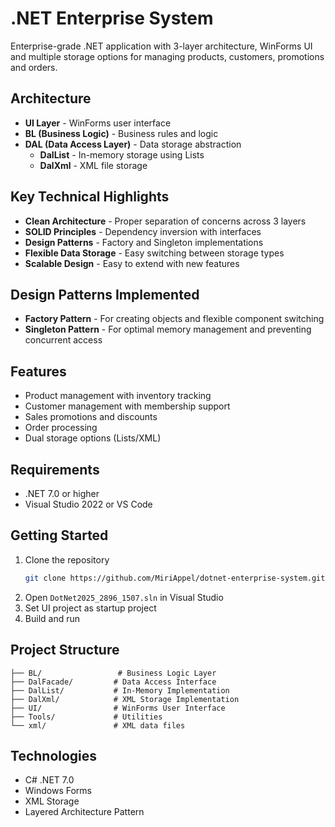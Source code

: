 # .NET Enterprise System

Enterprise-grade .NET application with 3-layer architecture, WinForms UI and multiple storage options for managing products, customers, promotions and orders.

## Architecture

- **UI Layer** - WinForms user interface
- **BL (Business Logic)** - Business rules and logic
- **DAL (Data Access Layer)** - Data storage abstraction
  - **DalList** - In-memory storage using Lists
  - **DalXml** - XML file storage

## Key Technical Highlights

- **Clean Architecture** - Proper separation of concerns across 3 layers
- **SOLID Principles** - Dependency inversion with interfaces
- **Design Patterns** - Factory and Singleton implementations
- **Flexible Data Storage** - Easy switching between storage types
- **Scalable Design** - Easy to extend with new features

## Design Patterns Implemented

- **Factory Pattern** - For creating objects and flexible component switching
- **Singleton Pattern** - For optimal memory management and preventing concurrent access

## Features

- Product management with inventory tracking
- Customer management with membership support
- Sales promotions and discounts
- Order processing
- Dual storage options (Lists/XML)

## Requirements

- .NET 7.0 or higher
- Visual Studio 2022 or VS Code

## Getting Started

1. Clone the repository
   ```bash
   git clone https://github.com/MiriAppel/dotnet-enterprise-system.git
   ```
2. Open `DotNet2025_2896_1507.sln` in Visual Studio
3. Set UI project as startup project
4. Build and run


## Project Structure

```
├── BL/                 # Business Logic Layer
├── DalFacade/         # Data Access Interface
├── DalList/           # In-Memory Implementation
├── DalXml/            # XML Storage Implementation
├── UI/                # WinForms User Interface
├── Tools/             # Utilities
└── xml/               # XML data files
```

## Technologies

- C# .NET 7.0
- Windows Forms
- XML Storage
- Layered Architecture Pattern
